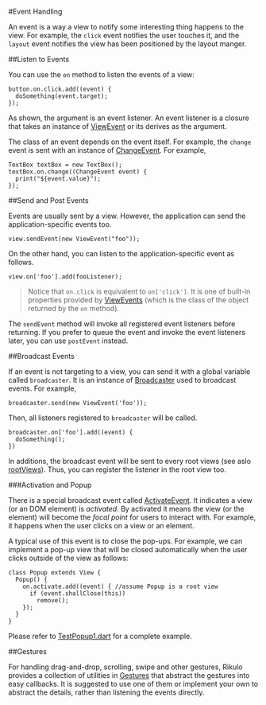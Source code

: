 #Event Handling

An event is a way a view to notify some interesting thing happens to the view.
For example, the `click` event notifies the user touches it, and the `layout` event notifies the view has been positioned by the layout manger.

##Listen to Events

You can use the `on` method to listen the events of a view:

    button.on.click.add((event) {
      doSomething(event.target);
    });

As shown, the argument is an event listener. An event listener is a closure that takes an instance of [ViewEvent](api:event) or its derives as the argument.

The class of an event depends on the event itself. For example, the `change` event is sent with an instance of [ChangeEvent](api:event). For example,

    TextBox textBox = new TextBox();
    textBox.on.change((ChangeEvent event) {
      print("${event.value}");
    });

##Send and Post Events

Events are usually sent by a view. However, the application can send the application-specific events too.

    view.sendEvent(new ViewEvent("foo"));

On the other hand, you can listen to the application-specific event as follows.

    view.on['foo'].add(fooListener);

> Notice that `on.click` is equivalent to `on['click']`. It is one of built-in properties provided by [ViewEvents](api:event) (which is the class of the object returned by the `on` method).

The `sendEvent` method will invoke all registered event listeners before returning. If you prefer to queue the event and invoke the event listeners later, you can use `postEvent` instead.

##Broadcast Events

If an event is not targeting to a view, you can send it with a global variable called `broadcaster`. It is an instance of [Broadcaster](api:event) used to broadcast events. For example,

    broadcaster.send(new ViewEvent('foo'));

Then, all listeners registered to `broadcaster` will be called.

    broadcaster.on['foo'].add((event) {
      doSomething();
    })

In additions, the broadcast event will be sent to every root views (see aslo [rootViews](api:view)). Thus, you can register the listener in the root view too.

###Activation and Popup

There is a special broadcast event called [ActivateEvent](api:event). It indicates a view (or an DOM element) is *activated*. By activated it means the view (or the element) will become the *focal point* for users to interact with. For example, it happens when the user clicks on a view or an element.

A typical use of this event is to close the pop-ups. For example, we can implement a pop-up view that will be closed automatically when the user clicks outside of the view as follows:

    class Popup extends View {
      Popup() {
        on.activate.add((event) { //assume Popup is a root view
          if (event.shallClose(this))
            remove();
        });
      }
    }

Please refer to [TestPopup1.dart](source:test) for a complete example.
 
##Gestures

For handling drag-and-drop, scrolling, swipe and other gestures, Rikulo provides a collection of utilities in [Gestures](../../Gestures/index.md) that abstract the gestures into easy callbacks. It is suggested to use one of them or implement your own to abstract the details, rather than listening the events directly.
